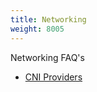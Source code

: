 ```yaml
---
title: Networking
weight: 8005
---
```


Networking FAQ's

- [CNI Providers](./faq/networking/cni-providers.md)

